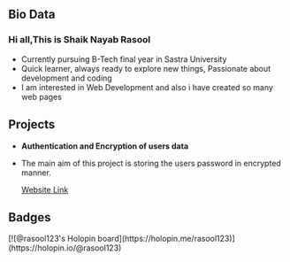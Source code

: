 <h2>Bio Data</h2>
<h3>Hi all,This is Shaik Nayab Rasool</h3>
<ul>
<li>Currently pursuing B-Tech final year in Sastra University</li>
<li>Quick learner, always ready to explore new things, Passionate about development and coding</li>
<li>I am interested in Web Development and also i have created so many web pages</li>
</ul>
<h2>Projects</h2>
<ul>
  <li><b>Authentication and Encryption of users data</b><li>
  <p>The main aim of this project is storing the users password in encrypted manner.</p>
  <a href="https://tranquil-temple-18436.herokuapp.com/">Website Link</a>
</ul>
<h2>Badges</h2>
[![@rasool123's Holopin board](https://holopin.me/rasool123)](https://holopin.io/@rasool123)

